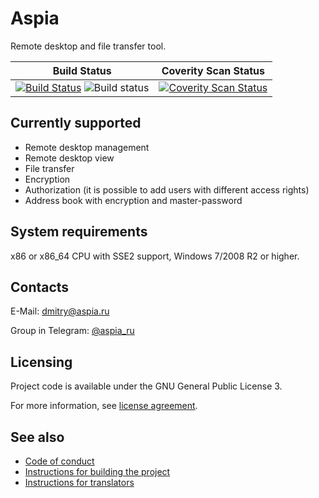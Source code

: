 Aspia
=====
Remote desktop and file transfer tool.

|Build Status|Coverity Scan Status|
|:--:|:--:|
|[![Build Status](https://ci.appveyor.com/api/projects/status/i7353lnxrgmi2omq/branch/master?svg=true)](https://ci.appveyor.com/project/dchapyshev/aspia/branch/master) ![Build status](https://github.com/dchapyshev/aspia/workflows/sw/badge.svg)|[![Coverity Scan Status](https://scan.coverity.com/projects/13117/badge.svg)](https://scan.coverity.com/projects/aspia-remote-desktop)|

Currently supported
-------------------
- Remote desktop management
- Remote desktop view
- File transfer
- Encryption
- Authorization (it is possible to add users with different access rights)
- Address book with encryption and master-password

System requirements
-------------------
x86 or x86_64 CPU with SSE2 support, Windows 7/2008 R2 or higher.

Contacts
--------
E-Mail: dmitry@aspia.ru

Group in Telegram: [@aspia_ru](https://t.me/aspia_ru)

Licensing
---------
Project code is available under the GNU General Public License 3.

For more information, see [license agreement](LICENSE.md).

See also
--------
- [Code of conduct](CODE_OF_CONDUCT.md)
- [Instructions for building the project](doc/building.md)
- [Instructions for translators](doc/translators.md)
